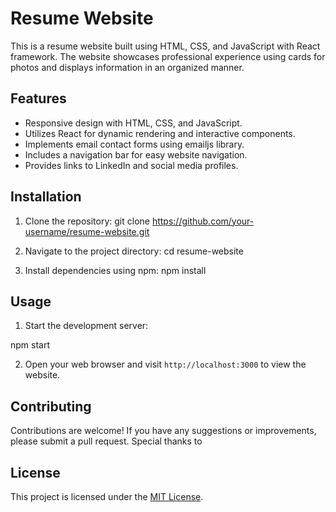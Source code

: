 # Resume Website

This is a resume website built using HTML, CSS, and JavaScript with React framework. The website showcases professional experience using cards for photos and displays information in an organized manner.

## Features

- Responsive design with HTML, CSS, and JavaScript.
- Utilizes React for dynamic rendering and interactive components.
- Implements email contact forms using emailjs library.
- Includes a navigation bar for easy website navigation.
- Provides links to LinkedIn and social media profiles.

## Installation

1. Clone the repository:
git clone https://github.com/your-username/resume-website.git


2. Navigate to the project directory:
cd resume-website


3. Install dependencies using npm:
npm install


## Usage

1. Start the development server:

npm start


2. Open your web browser and visit `http://localhost:3000` to view the website.

## Contributing

Contributions are welcome! If you have any suggestions or improvements, please submit a pull request. 
Special thanks to 

## License

This project is licensed under the [MIT License](LICENSE).

